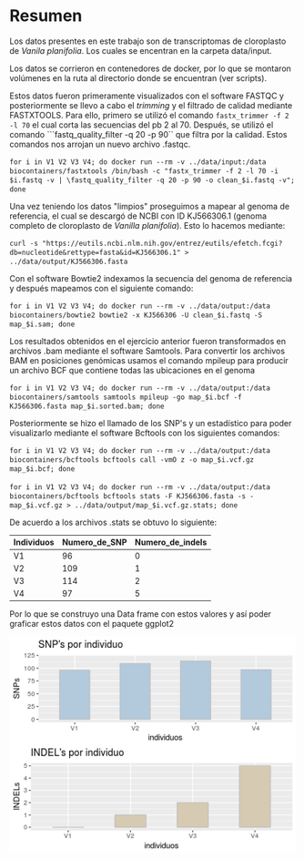 # **Resumen**

Los datos presentes en este trabajo son de transcriptomas de cloroplasto de *Vanila planifolia*. Los cuales se encentran en la carpeta data/input. 

Los datos se corrieron en contenedores de docker, por lo que se montaron volúmenes en la ruta al directorio donde se encuentran (ver scripts). 

Estos datos fueron primeramente visualizados con el software FASTQC y posteriormente  se llevo a cabo el *trimming* y el filtrado de calidad mediante FASTXTOOLS. Para ello, primero se utilizó el comando ```fastx_trimmer -f 2 -l 70``` el cual corta las secuencias del pb 2 al 70. Después, se utilizó el comando ```fastq_quality_filter -q 20 -p 90`` que filtra por la calidad. Estos comandos nos arrojan un nuevo archivo .fastqc.
```
for i in V1 V2 V3 V4; do docker run --rm -v ../data/input:/data biocontainers/fastxtools /bin/bash -c "fastx_trimmer -f 2 -l 70 -i $i.fastq -v | \fastq_quality_filter -q 20 -p 90 -o clean_$i.fastq -v"; done 
```

Una vez teniendo los datos "limpios" proseguimos a mapear al genoma de referencia, el cual se descargó de NCBI con ID KJ566306.1 (genoma completo de cloroplasto de *Vanilla planifolia*). Esto lo hacemos mediante:
```
curl -s "https://eutils.ncbi.nlm.nih.gov/entrez/eutils/efetch.fcgi?db=nucleotide&rettype=fasta&id=KJ566306.1" > ../data/output/KJ566306.fasta
```
Con el software Bowtie2 indexamos la secuencia del genoma de referencia y después mapeamos con el siguiente comando:
```
for i in V1 V2 V3 V4; do docker run --rm -v ../data/output:/data biocontainers/bowtie2 bowtie2 -x KJ566306 -U clean_$i.fastq -S map_$i.sam; done
```

Los resultados obtenidos en el ejercicio anterior fueron transformados en archivos .bam mediante el software Samtools. Para convertir los archivos BAM en posiciones genómicas usamos el comando mpileup para producir un archivo BCF que contiene todas las ubicaciones en el genoma
```
for i in V1 V2 V3 V4; do docker run --rm -v ../data/output:/data biocontainers/samtools samtools mpileup -go map_$i.bcf -f KJ566306.fasta map_$i.sorted.bam; done
```
Posteriormente se hizo el llamado de los SNP's y un estadístico para poder visualizarlo mediante el software Bcftools con los siguientes comandos:
```
for i in V1 V2 V3 V4; do docker run --rm -v ../data/output:/data biocontainers/bcftools bcftools call -vmO z -o map_$i.vcf.gz map_$i.bcf; done

for i in V1 V2 V3 V4; do docker run --rm -v ../data/output:/data biocontainers/bcftools bcftools stats -F KJ566306.fasta -s - map_$i.vcf.gz > ../data/output/map_$i.vcf.gz.stats; done
```

De acuerdo a los archivos .stats se obtuvo lo siguiente:

Individuos  | Numero_de_SNP  | Numero_de_indels
-- | -- | --
V1 | 96 | 0
V2 | 109 | 1
V3 | 114 | 2
V4 | 97 | 5

Por lo que se construyo una Data frame con estos valores y así poder graficar estos datos con el paquete ggplot2

![GRÁFICA](Rplot.png)